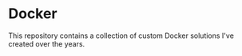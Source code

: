 # Docker
This repository contains a collection of custom Docker solutions I've created over the years.
